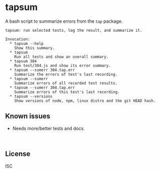 ﻿
<!--#echo json="package.json" key="name" underline="=" -->
tapsum
======
<!--/#echo -->

<!--#echo json="package.json" key="description" -->
A bash script to summarize errors from the `tap` package.
<!--/#echo -->


<!--#include file="tapsum.sh" start="  local HELP=&quot;" stop="    &quot;"
  outdent="    " code="text" -->
<!--#verbatim lncnt="19" -->
```text
tapsum: run selected tests, log the result, and summarize it.

Invocation:
  * tapsum --help
    Show this summary.
  * tapsum
    Run all tests and show an overall summary.
  * tapsum 304
    Run test/304.js and show its error summary.
  * tapsum --sumerr 304.tap.err
    Summarize the errors of test's last recording.
  * tapsum --sumerr
    Summarize errors of all recorded test results.
  * tapsum --sumerr 304.tap.err
    Summarize errors of this test's last recording.
  * tapsum --versions
    Show versions of node, npm, linux distro and the git HEAD hash.
```
<!--/include-->



<!--#toc stop="scan" -->



Known issues
------------

* Needs more/better tests and docs.




&nbsp;


License
-------
<!--#echo json="package.json" key=".license" -->
ISC
<!--/#echo -->
